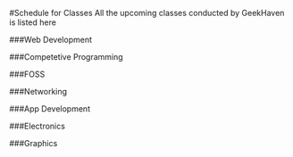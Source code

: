 #Schedule for Classes
All the upcoming classes conducted by GeekHaven is listed here

###Web Development


###Competetive Programming 


###FOSS


###Networking


###App Development


###Electronics


###Graphics


